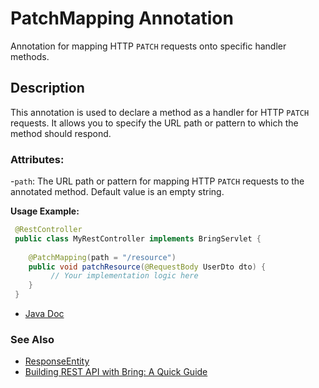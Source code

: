 # PatchMapping Annotation

Annotation for mapping HTTP `PATCH` requests onto specific handler methods.

## Description
This annotation is used to declare a method as a handler for HTTP `PATCH` requests. It allows you to specify the URL path or pattern to which the method should respond.

### Attributes:
-`path`: The URL path or pattern for mapping HTTP `PATCH` requests to the annotated method. Default value is an empty string.

**Usage Example:**
```java
 @RestController
 public class MyRestController implements BringServlet {
    
    @PatchMapping(path = "/resource")
    public void patchResource(@RequestBody UserDto dto) {
         // Your implementation logic here
    }
 }
```

- [Java Doc](https://BlyznytsiaOrg.github.io/bring-web-javadoc/com/bobocode/bring/web/servlet/annotation/PatchMapping.html)

### See Also
- [ResponseEntity](../ResponseEntity.md)
- [Building REST API with Bring: A Quick Guide](../RestApi.md)